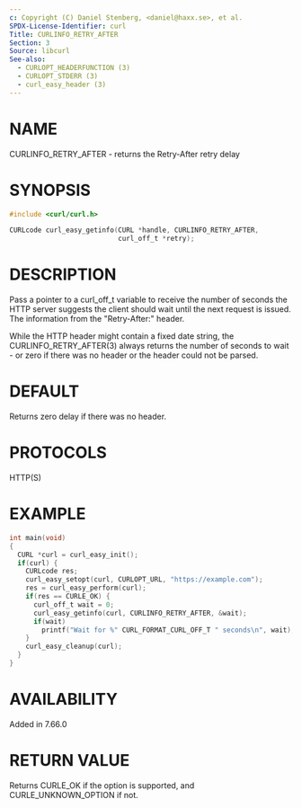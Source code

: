 ```yaml
---
c: Copyright (C) Daniel Stenberg, <daniel@haxx.se>, et al.
SPDX-License-Identifier: curl
Title: CURLINFO_RETRY_AFTER
Section: 3
Source: libcurl
See-also:
  - CURLOPT_HEADERFUNCTION (3)
  - CURLOPT_STDERR (3)
  - curl_easy_header (3)
---
```


# NAME

CURLINFO_RETRY_AFTER - returns the Retry-After retry delay

# SYNOPSIS

~~~c
#include <curl/curl.h>

CURLcode curl_easy_getinfo(CURL *handle, CURLINFO_RETRY_AFTER,
                           curl_off_t *retry);
~~~

# DESCRIPTION

Pass a pointer to a curl_off_t variable to receive the number of seconds the
HTTP server suggests the client should wait until the next request is
issued. The information from the "Retry-After:" header.

While the HTTP header might contain a fixed date string, the
CURLINFO_RETRY_AFTER(3) always returns the number of seconds to wait -
or zero if there was no header or the header could not be parsed.

# DEFAULT

Returns zero delay if there was no header.

# PROTOCOLS

HTTP(S)

# EXAMPLE

~~~c
int main(void)
{
  CURL *curl = curl_easy_init();
  if(curl) {
    CURLcode res;
    curl_easy_setopt(curl, CURLOPT_URL, "https://example.com");
    res = curl_easy_perform(curl);
    if(res == CURLE_OK) {
      curl_off_t wait = 0;
      curl_easy_getinfo(curl, CURLINFO_RETRY_AFTER, &wait);
      if(wait)
        printf("Wait for %" CURL_FORMAT_CURL_OFF_T " seconds\n", wait);
    }
    curl_easy_cleanup(curl);
  }
}
~~~

# AVAILABILITY

Added in 7.66.0

# RETURN VALUE

Returns CURLE_OK if the option is supported, and CURLE_UNKNOWN_OPTION if not.
